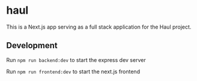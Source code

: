 # haul

This is a Next.js app serving as a full stack application for the Haul project.

## Development

Run `npm run backend:dev` to start the express dev server

Run `npm run frontend:dev` to start the next.js frontend

